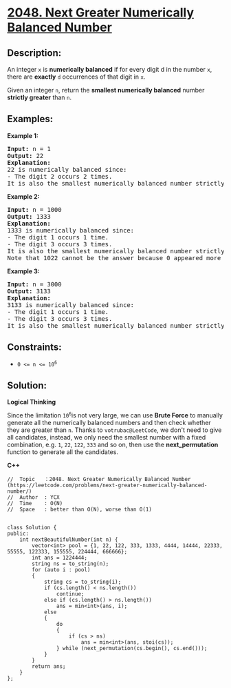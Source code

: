 # [2048. Next Greater Numerically Balanced Number](https://leetcode.com/problems/next-greater-numerically-balanced-number/)


## Description:

<p>An integer <code>x</code> is <strong>numerically balanced</strong> if for every digit d</code> in the number <code>x</code>, there are <strong>exactly</strong> <code>d</code> occurrences of that digit in <code>x</code>.</p>

<p>Given an integer <code>n</code>, return the <strong>smallest numerically balanced</strong> number <strong>strictly greater</strong> than <code>n</code>.</p>


## Examples:

<strong>Example 1:</strong>
<pre>
<strong>Input:</strong> n = 1
<strong>Output:</strong> 22
<strong>Explanation:</strong> 
22 is numerically balanced since:
- The digit 2 occurs 2 times. 
It is also the smallest numerically balanced number strictly greater than 1.
</pre>

<strong>Example 2:</strong>
<pre>
<strong>Input:</strong> n = 1000
<strong>Output:</strong> 1333
<strong>Explanation:</strong> 
1333 is numerically balanced since:
- The digit 1 occurs 1 time.
- The digit 3 occurs 3 times. 
It is also the smallest numerically balanced number strictly greater than 1000.
Note that 1022 cannot be the answer because 0 appeared more than 0 times.
</pre>

<strong>Example 3:</strong>
<pre>
<strong>Input:</strong> n = 3000
<strong>Output:</strong> 3133
<strong>Explanation:</strong> 
3133 is numerically balanced since:
- The digit 1 occurs 1 time.
- The digit 3 occurs 3 times.
It is also the smallest numerically balanced number strictly greater than 3000.
</pre>


## Constraints:

<ul>
  <li><code>0 &lt;= n &lt;= 10<sup>6</sup></code></li>
</ul>


## Solution:

<strong>Logical Thinking</strong>
<p>Since the limitation <code>10<sup>6</sup></code>is not very large, we can use <strong>Brute Force</strong> to manually generate all the numerically balanced numbers and then check whether they are greater than <code>n</code>. Thanks to <code>votrubac@LeetCode</code>, we don't need to give all candidates, instead, we only need the smallest number with a fixed combination, e.g. <code>1</code>, <code>22</code>, <code>122</code>, <code>333</code> and so on, then use the <strong>next_permutation</strong> function to generate all the candidates.</p>

 
<strong>C++</strong>

```
//  Topic   ：2048. Next Greater Numerically Balanced Number (https://leetcode.com/problems/next-greater-numerically-balanced-number/)
//  Author  : YCX
//  Time    : O(N)
//  Space   : better than O(N), worse than O(1)


class Solution {
public:
    int nextBeautifulNumber(int n) {
        vector<int> pool = {1, 22, 122, 333, 1333, 4444, 14444, 22333, 55555, 122333, 155555, 224444, 666666};
        int ans = 1224444; 
        string ns = to_string(n);
        for (auto i : pool)
        {
            string cs = to_string(i);
            if (cs.length() < ns.length())
                continue;
            else if (cs.length() > ns.length())
                ans = min<int>(ans, i);
            else
            {
                do
                {
                    if (cs > ns)
                        ans = min<int>(ans, stoi(cs));
                } while (next_permutation(cs.begin(), cs.end()));
            }
        }
        return ans;
    }
};
```
